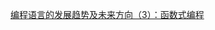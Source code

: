 ﻿[编程语言的发展趋势及未来方向（3）：函数式编程 ](http://blog.zhaojie.me/2010/05/trends-and-future-directions-in-programming-languages-by-anders-3-functional-programming-and-fsharp.html)
